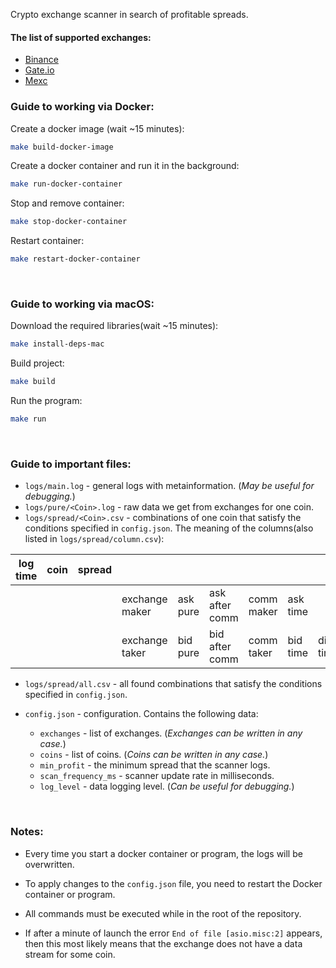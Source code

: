 
Crypto exchange scanner in search of profitable spreads.

#### The list of supported exchanges:
* [Binance](https://www.binance.com/en)
* [Gate.io](https://www.gate.io/)
* [Mexc](https://www.mexc.com/)

### **Guide to working via Docker**:

Create a docker image (wait ~15 minutes):
```bash
make build-docker-image
```
Create a docker container and run it in the background:
```bash
make run-docker-container
```

Stop and remove container:
```bash
make stop-docker-container
```

Restart container:
```bash
make restart-docker-container
```

&nbsp;

### **Guide to working via macOS**:

Download the required libraries(wait ~15 minutes):
```bash
make install-deps-mac
```

Build project:
```bash
make build
```

Run the program:
```bash
make run
```

&nbsp;

### **Guide to important files**:
* ```logs/main.log``` - general logs with metainformation. (*May be useful for debugging.*)
* ```logs/pure/<Coin>.log``` - raw data we get from exchanges for one coin.
* ```logs/spread/<Coin>.csv``` - combinations of one coin that satisfy the conditions specified in ```config.json```. The meaning of the columns(also listed in ```logs/spread/column.csv```):

| log time | coin | spread |                |          |                |            |          |           |
|----------|------|--------|----------------|----------|----------------|------------|----------|-----------|
|          |      |        | exchange maker | ask pure | ask after comm | comm maker | ask time |           |
|          |      |        | exchange taker | bid pure | bid after comm | comm taker | bid time | diff time |

* ```logs/spread/all.csv``` - all found combinations that satisfy the conditions specified in ```config.json```.

* ```config.json``` - configuration. Contains the following data:
  * ```exchanges``` - list of exchanges. (*Exchanges can be written in any case.*)
  * ```coins``` - list of coins. (*Coins can be written in any case.*)
  * ```min_profit``` - the minimum spread that the scanner logs.
  * ```scan_frequency_ms``` - scanner update rate in milliseconds.
  * ```log_level``` - data logging level. (*Can be useful for debugging.*)

&nbsp;

### **Notes**:

* Every time you start a docker container or program, the logs will be overwritten.

* To apply changes to the ```config.json``` file, you need to restart the Docker container or program.

* All commands must be executed while in the root of the repository.

* If after a minute of launch the error ```End of file [asio.misc:2]``` appears, then this most likely means that the exchange does not have a data stream for some coin.
